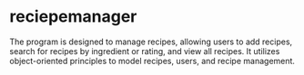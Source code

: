 # reciepemanager
The program is designed to manage recipes, allowing users to add recipes, search for recipes by ingredient or rating, and view all recipes. It utilizes object-oriented principles to model recipes, users, and recipe management.
